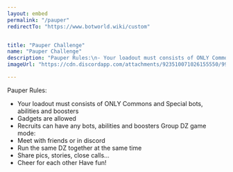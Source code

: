```yaml
---
layout: embed
permalink: "/pauper"
redirectTo: "https://www.botworld.wiki/custom"


title: "Pauper Challenge"
name: "Pauper Challenge"
description: "Pauper Rules:\n- Your loadout must consists of ONLY Commons and Special bots, abilities and boosters\n- Gadgets are allowed\n- Recruits can have any bots, abilities and boosters\nGroup DZ game mode:\n- Meet with friends or in discord\n- Run the same DZ together at the same time\n- Share pics, stories, close calls... \n- Cheer for each other\nHave fun!"
imageUrl: "https://cdn.discordapp.com/attachments/923510071026155550/995010415694184578/Screenshot_20220708-185542_Discord.jpg"

---
```

Pauper Rules:
- Your loadout must consists of ONLY Commons and Special bots, abilities and boosters
- Gadgets are allowed
- Recruits can have any bots, abilities and boosters
Group DZ game mode:
- Meet with friends or in discord
- Run the same DZ together at the same time
- Share pics, stories, close calls... 
- Cheer for each other
Have fun! 

